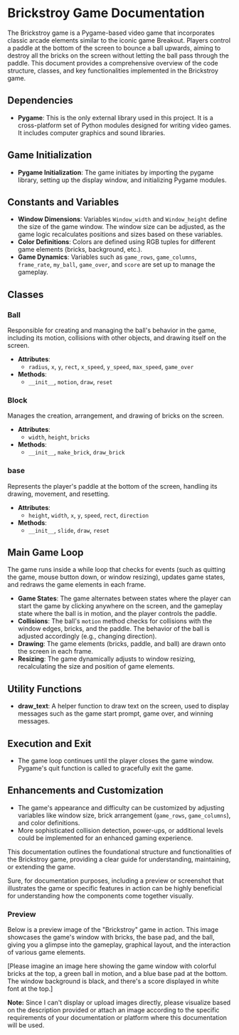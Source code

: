 # Brickstroy Game Documentation

The Brickstroy game is a Pygame-based video game that incorporates classic arcade elements similar to the iconic game Breakout. Players control a paddle at the bottom of the screen to bounce a ball upwards, aiming to destroy all the bricks on the screen without letting the ball pass through the paddle. This document provides a comprehensive overview of the code structure, classes, and key functionalities implemented in the Brickstroy game.

## Dependencies

- **Pygame**: This is the only external library used in this project. It is a cross-platform set of Python modules designed for writing video games. It includes computer graphics and sound libraries.

## Game Initialization

- **Pygame Initialization**: The game initiates by importing the pygame library, setting up the display window, and initializing Pygame modules.

## Constants and Variables

- **Window Dimensions**: Variables `Window_width` and `Window_height` define the size of the game window. The window size can be adjusted, as the game logic recalculates positions and sizes based on these variables.
- **Color Definitions**: Colors are defined using RGB tuples for different game elements (bricks, background, etc.).
- **Game Dynamics**: Variables such as `game_rows`, `game_columns`, `frame_rate`, `my_ball`, `game_over`, and `score` are set up to manage the gameplay.

## Classes

### Ball

Responsible for creating and managing the ball's behavior in the game, including its motion, collisions with other objects, and drawing itself on the screen.

- **Attributes**:
  - `radius`, `x`, `y`, `rect`, `x_speed`, `y_speed`, `max_speed`, `game_over`
- **Methods**:
  - `__init__`, `motion`, `draw`, `reset`

### Block

Manages the creation, arrangement, and drawing of bricks on the screen.

- **Attributes**:
  - `width`, `height`, `bricks`
- **Methods**:
  - `__init__`, `make_brick`, `draw_brick`

### base

Represents the player's paddle at the bottom of the screen, handling its drawing, movement, and resetting.

- **Attributes**:
  - `height`, `width`, `x`, `y`, `speed`, `rect`, `direction`
- **Methods**:
  - `__init__`, `slide`, `draw`, `reset`

## Main Game Loop

The game runs inside a while loop that checks for events (such as quitting the game, mouse button down, or window resizing), updates game states, and redraws the game elements in each frame.

- **Game States**: The game alternates between states where the player can start the game by clicking anywhere on the screen, and the gameplay state where the ball is in motion, and the player controls the paddle.
- **Collisions**: The ball's `motion` method checks for collisions with the window edges, bricks, and the paddle. The behavior of the ball is adjusted accordingly (e.g., changing direction).
- **Drawing**: The game elements (bricks, paddle, and ball) are drawn onto the screen in each frame.
- **Resizing**: The game dynamically adjusts to window resizing, recalculating the size and position of game elements.

## Utility Functions

- **draw_text**: A helper function to draw text on the screen, used to display messages such as the game start prompt, game over, and winning messages.

## Execution and Exit

- The game loop continues until the player closes the game window. Pygame's quit function is called to gracefully exit the game.

## Enhancements and Customization

- The game's appearance and difficulty can be customized by adjusting variables like window size, brick arrangement (`game_rows`, `game_columns`), and color definitions.
- More sophisticated collision detection, power-ups, or additional levels could be implemented for an enhanced gaming experience.

This documentation outlines the foundational structure and functionalities of the Brickstroy game, providing a clear guide for understanding, maintaining, or extending the game.

Sure, for documentation purposes, including a preview or screenshot that illustrates the game or specific features in action can be highly beneficial for understanding how the components come together visually. 

### Preview

Below is a preview image of the "Brickstroy" game in action. This image showcases the game's window with bricks, the base pad, and the ball, giving you a glimpse into the gameplay, graphical layout, and the interaction of various game elements.

[Please imagine an image here showing the game window with colorful bricks at the top, a green ball in motion, and a blue base pad at the bottom. The window background is black, and there's a score displayed in white font at the top.]

**Note:** Since I can't display or upload images directly, please visualize based on the description provided or attach an image according to the specific requirements of your documentation or platform where this documentation will be used.
